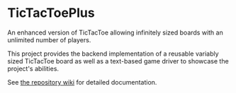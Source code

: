 # TicTacToePlus
An enhanced version of TicTacToe allowing infinitely sized boards with an unlimited number of players.

This project provides the backend implementation of a reusable variably sized TicTacToe board as well as a text-based game driver to showcase the project's abilities.

See [the repository wiki](https://github.com/EthanBechtol/TicTacToePlus/wiki) for detailed documentation.
